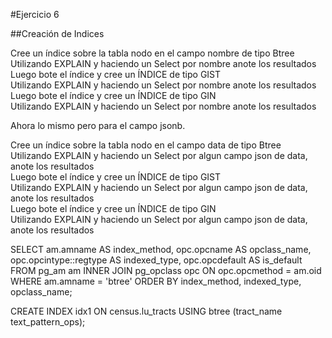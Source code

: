 #Ejercicio 6

##Creación de Indices

Cree un índice sobre la tabla nodo en el campo nombre de tipo Btree  
Utilizando EXPLAIN y haciendo un Select por nombre anote los resultados  
Luego bote el índice y cree un ÍNDICE de tipo GIST   
Utilizando EXPLAIN y haciendo un Select por nombre anote los resultados  
Luego bote el índice y cree un ÍNDICE de tipo GIN   
Utilizando EXPLAIN y haciendo un Select por nombre anote los resultados  

Ahora lo mismo pero para el campo jsonb.  

Cree un índice sobre la tabla nodo en el campo data de tipo Btree  
Utilizando EXPLAIN y haciendo un Select por algun campo json de data,  anote los resultados  
Luego bote el índice y cree un ÍNDICE de tipo GIST   
Utilizando EXPLAIN y haciendo un Select por algun campo json de data,  anote los resultados  
Luego bote el índice y cree un ÍNDICE de tipo GIN   
Utilizando EXPLAIN y haciendo un Select por algun campo json de data,  anote los resultados 

SELECT am.amname AS index_method, opc.opcname AS opclass_name,opc.opcintype::regtype AS indexed_type, opc.opcdefault AS is_defaultFROM pg_am am INNER JOIN pg_opclass opc ON opc.opcmethod = am.oidWHERE am.amname = 'btree'ORDER BY index_method, indexed_type, opclass_name;
CREATE INDEX idx1 ON census.lu_tracts USING btree (tract_name text_pattern_ops);












